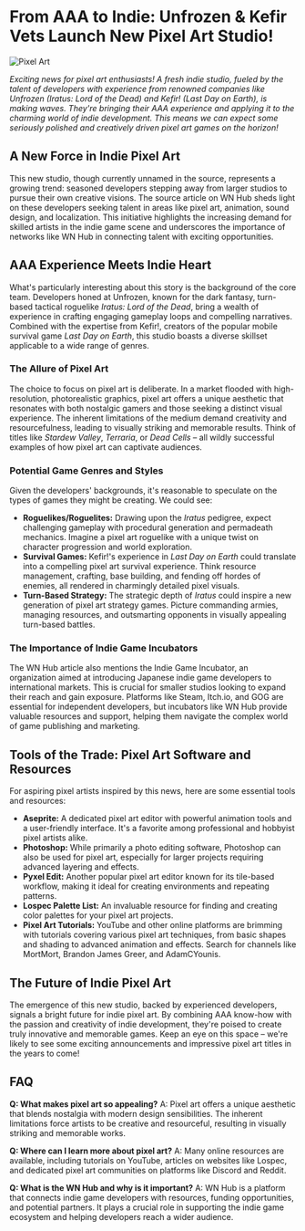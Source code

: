 # From AAA to Indie: Unfrozen & Kefir Vets Launch New Pixel Art Studio!

![Pixel Art](https://images.unsplash.com/photo-1588336145118-66259a9cd150?q=80&w=2070&auto=format&fit=crop&ixlib=rb-4.0.3&ixid=M3wxMjA3fDB8MHxwaG90by1wYWdlfHx8fGVufDB8fHx8fA)

_Exciting news for pixel art enthusiasts! A fresh indie studio, fueled by the talent of developers with experience from renowned companies like Unfrozen (Iratus: Lord of the Dead) and Kefir! (Last Day on Earth), is making waves. They're bringing their AAA experience and applying it to the charming world of indie development. This means we can expect some seriously polished and creatively driven pixel art games on the horizon!_ 

## A New Force in Indie Pixel Art

This new studio, though currently unnamed in the source, represents a growing trend: seasoned developers stepping away from larger studios to pursue their own creative visions. The source article on WN Hub sheds light on these developers seeking talent in areas like pixel art, animation, sound design, and localization. This initiative highlights the increasing demand for skilled artists in the indie game scene and underscores the importance of networks like WN Hub in connecting talent with exciting opportunities.

## AAA Experience Meets Indie Heart

What's particularly interesting about this story is the background of the core team. Developers honed at Unfrozen, known for the dark fantasy, turn-based tactical roguelike *Iratus: Lord of the Dead*, bring a wealth of experience in crafting engaging gameplay loops and compelling narratives. Combined with the expertise from Kefir!, creators of the popular mobile survival game *Last Day on Earth*, this studio boasts a diverse skillset applicable to a wide range of genres.

### The Allure of Pixel Art

The choice to focus on pixel art is deliberate. In a market flooded with high-resolution, photorealistic graphics, pixel art offers a unique aesthetic that resonates with both nostalgic gamers and those seeking a distinct visual experience. The inherent limitations of the medium demand creativity and resourcefulness, leading to visually striking and memorable results. Think of titles like *Stardew Valley*, *Terraria*, or *Dead Cells* – all wildly successful examples of how pixel art can captivate audiences.

### Potential Game Genres and Styles

Given the developers' backgrounds, it's reasonable to speculate on the types of games they might be creating. We could see: 

*   **Roguelikes/Roguelites:** Drawing upon the *Iratus* pedigree, expect challenging gameplay with procedural generation and permadeath mechanics. Imagine a pixel art roguelike with a unique twist on character progression and world exploration.
*   **Survival Games:** Kefir!'s experience in *Last Day on Earth* could translate into a compelling pixel art survival experience. Think resource management, crafting, base building, and fending off hordes of enemies, all rendered in charmingly detailed pixel visuals.
*   **Turn-Based Strategy:** The strategic depth of *Iratus* could inspire a new generation of pixel art strategy games. Picture commanding armies, managing resources, and outsmarting opponents in visually appealing turn-based battles.

### The Importance of Indie Game Incubators

The WN Hub article also mentions the Indie Game Incubator, an organization aimed at introducing Japanese indie game developers to international markets. This is crucial for smaller studios looking to expand their reach and gain exposure. Platforms like Steam, Itch.io, and GOG are essential for independent developers, but incubators like WN Hub provide valuable resources and support, helping them navigate the complex world of game publishing and marketing.

## Tools of the Trade: Pixel Art Software and Resources

For aspiring pixel artists inspired by this news, here are some essential tools and resources:

*   **Aseprite:** A dedicated pixel art editor with powerful animation tools and a user-friendly interface. It's a favorite among professional and hobbyist pixel artists alike.
*   **Photoshop:** While primarily a photo editing software, Photoshop can also be used for pixel art, especially for larger projects requiring advanced layering and effects.
*   **Pyxel Edit:** Another popular pixel art editor known for its tile-based workflow, making it ideal for creating environments and repeating patterns.
*   **Lospec Palette List:** An invaluable resource for finding and creating color palettes for your pixel art projects.
*   **Pixel Art Tutorials:** YouTube and other online platforms are brimming with tutorials covering various pixel art techniques, from basic shapes and shading to advanced animation and effects. Search for channels like MortMort, Brandon James Greer, and AdamCYounis.

## The Future of Indie Pixel Art

The emergence of this new studio, backed by experienced developers, signals a bright future for indie pixel art. By combining AAA know-how with the passion and creativity of indie development, they're poised to create truly innovative and memorable games. Keep an eye on this space – we're likely to see some exciting announcements and impressive pixel art titles in the years to come!

## FAQ

**Q: What makes pixel art so appealing?**
A: Pixel art offers a unique aesthetic that blends nostalgia with modern design sensibilities. The inherent limitations force artists to be creative and resourceful, resulting in visually striking and memorable works.

**Q: Where can I learn more about pixel art?**
A: Many online resources are available, including tutorials on YouTube, articles on websites like Lospec, and dedicated pixel art communities on platforms like Discord and Reddit.

**Q: What is the WN Hub and why is it important?**
A: WN Hub is a platform that connects indie game developers with resources, funding opportunities, and potential partners. It plays a crucial role in supporting the indie game ecosystem and helping developers reach a wider audience.
